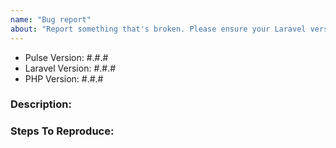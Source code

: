 ```yaml
---
name: "Bug report"
about: "Report something that's broken. Please ensure your Laravel version is still supported: https://laravel.com/docs/releases#support-policy"
---
```


<!-- DO NOT THROW THIS AWAY -->
<!-- Fill out the FULL versions with patch versions -->

- Pulse Version: #.#.#
- Laravel Version: #.#.#
- PHP Version: #.#.#

### Description:


### Steps To Reproduce:

<!-- If possible, please provide a GitHub repository to demonstrate your issue -->
<!-- laravel new bug-report --github="--public" -->
